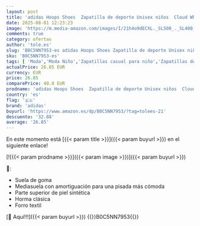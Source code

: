 ```yaml
---
layout: post
title: 'adidas Hoops Shoes  Zapatilla de deporte Unisex niños  Cloud White Core Black Bold Gold  29 EU'
date: 2025-08-01 12:23:23
image: 'https://m.media-amazon.com/images/I/21h4o9dECXL._SL500_._SL400_.jpg'
comments: true
category: ofertas
author: 'tole.es'
slug: 'B0C5NN7953-es adidas Hoops Shoes Zapatilla de deporte Unisex niños Cloud...'
sku: 'B0C5NN7953-es'
tags: [ 'Moda','Moda Niño','Zapatillas casual para niño','Zapatillas deportivas y de moda para niños','Zapatos de niño','adidas','zapatilla','🇪🇸', ]
actualPrice: 26.85 EUR
currency: EUR
price: 26.85
comparePrice: 40.0 EUR
prodname: 'adidas Hoops Shoes  Zapatilla de deporte Unisex niños  Cloud White Core Black Bold Gold  29 EU'
country: 'es'
flag: '🇪🇸'
brand: 'adidas'
buyurl: 'https://www.amazon.es/dp/B0C5NN7953/?tag=tolees-21'
descuento: '32.88'
average: '26.85'
---
```


En este momento está [{{< param title >}}]({{< param buyurl >}}) en el siguiente enlace!

[![{{< param prodname >}}]({{< param image >}})]({{< param buyurl >}})

🔎:

- Suela de goma
- Mediasuela con amortiguación para una pisada más cómoda
- Parte superior de piel sintética
- Horma clásica
- Forro textil

[🛒 Aquí!!!]({{< param buyurl >}})
{{<world>}}B0C5NN7953{{</world>}}
